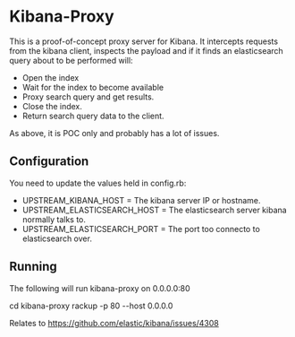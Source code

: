  # Kibana-Proxy

This is a proof-of-concept proxy server for Kibana. It intercepts requests from the kibana client, inspects the payload
and if it finds an elasticsearch query about to be performed will:

* Open the index
* Wait for the index to become available
* Proxy search query and get results.
* Close the index.
* Return search query data to the client.

As above, it is POC only and probably has a lot of issues.

## Configuration

You need to update the values held in config.rb:

* UPSTREAM_KIBANA_HOST = The kibana server IP or hostname.
* UPSTREAM_ELASTICSEARCH_HOST = The elasticsearch server kibana normally talks to.
* UPSTREAM_ELASTICSEARCH_PORT = The port too connecto to elasticsearch over.

## Running

The following will run kibana-proxy on 0.0.0.0:80

 cd kibana-proxy
 rackup -p 80 --host 0.0.0.0

Relates to https://github.com/elastic/kibana/issues/4308
